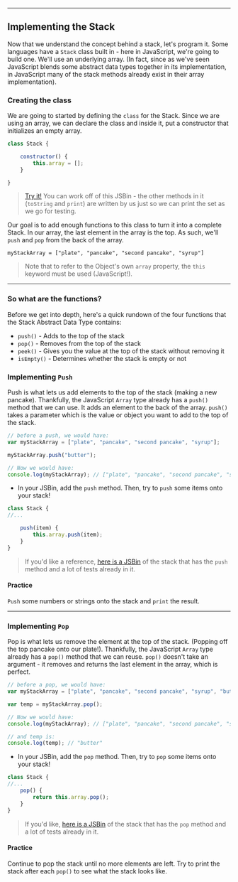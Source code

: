 
---

## Implementing the Stack

Now that we understand the concept behind a stack, let's program it. Some languages have a `Stack` class built in - here in JavaScript, we're going to build one. We'll use an underlying array. (In fact, since as we've seen JavaScript blends some abstract data types together in its implementation, in JavaScript many of the stack methods already exist in their array implementation).

### Creating the class
We are going to started by defining the `class` for the Stack. Since we are using an array, we can declare the class and inside it, put a constructor that initializes an empty array.

```js
class Stack {

    constructor() {
        this.array = [];
    }

}
```
> [Try it!](https://jsbin.com/mamijegopi/edit?js,console) You can work off of this JSBin - the other methods in it (`toString` and `print`) are written by us just so we can print the set as we go for testing.

Our goal is to add enough functions to this class to turn it into a complete Stack. In our array, the last element in the array is the top. As such, we'll `push` and `pop` from the back of the array.

`myStackArray = ["plate", "pancake", "second pancake", "syrup"]`

> Note that to refer to the Object's own `array` property, the `this` keyword must be used (JavaScript!).

---

### So what are the functions?

Before we get into depth, here's a quick rundown of the four functions that the Stack Abstract Data Type contains:

+ `push()` - Adds to the top of the stack
+ `pop()` - Removes from the top of the stack
+ `peek()` - Gives you the value at the top of the stack without removing it
+ `isEmpty()` - Determines whether the stack is empty or not


### Implementing `Push`

Push is what lets us add elements to the top of the stack (making a new pancake). Thankfully, the JavaScript `Array` type already has a `push()` method that we can use. It adds an element to the back of the array. `push()` takes a parameter which is the value or object you want to add to the top of the stack.

```js
// before a push, we would have:
var myStackArray = ["plate", "pancake", "second pancake", "syrup"];

myStackArray.push("butter");

// Now we would have:
console.log(myStackArray); // ["plate", "pancake", "second pancake", "syrup", "butter"];
```


* In your JSBin, add the `push` method. Then, try to `push` some items onto your stack!

```js
class Stack {
//...

    push(item) {
        this.array.push(item);
    }
}
```

> If you'd like a reference, [here is a JSBin](https://jsbin.com/mixaderequ/edit?js,console) of the stack that has the `push` method and a lot of tests already in it.

#### Practice
`Push` some numbers or strings onto the stack and `print` the result.

---

### Implementing `Pop`

Pop is what lets us remove the element at the top of the stack. (Popping off the top pancake onto our plate!). Thankfully, the JavaScript `Array` type already has a `pop()` method that we can reuse. `pop()` doesn't take an argument - it removes and returns the last element in the array, which is perfect.

```js
// before a pop, we would have:
var myStackArray = ["plate", "pancake", "second pancake", "syrup", "butter"];

var temp = myStackArray.pop();

// Now we would have:
console.log(myStackArray); // ["plate", "pancake", "second pancake", "syrup"];

// and temp is:
console.log(temp); // "butter"

```
* In your JSBin, add the `pop` method. Then, try to `pop` some items onto your stack!

```js
class Stack {
//...
    pop() {
        return this.array.pop();
    }
}
```
> If you'd like, [here is a JSBin](https://jsbin.com/luyadupozi/edit?js,console) of the stack that has the `pop` method and a lot of tests already in it.

#### Practice
Continue to pop the stack until no more elements are left.
Try to print the stack after each `pop()` to see what the stack looks like.
